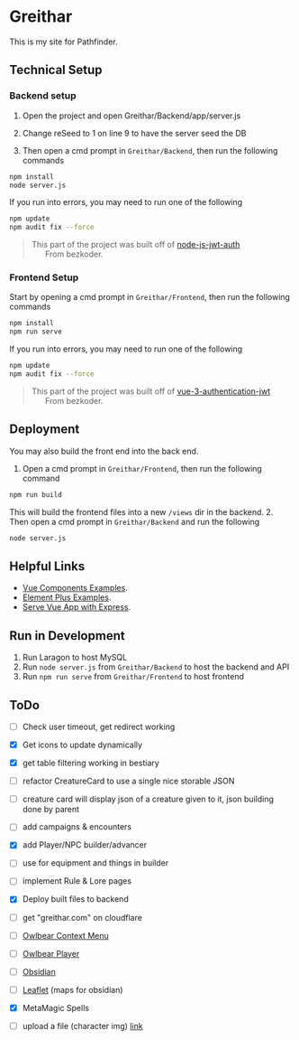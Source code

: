 # Greithar

This is my site for Pathfinder.


## Technical Setup


### Backend setup

1. Open the project and open Greithar/Backend/app/server.js
2. Change reSeed to 1 on line 9 to have the server seed the DB

3. Then open a cmd prompt in `Greithar/Backend`, then run the following commands
```sh
npm install
node server.js
```

If you run into errors, you may need to run one of the following
```sh
npm update
npm audit fix --force
```

> This part of the project was built off of [node-js-jwt-auth](https://github.com/bezkoder/node-js-jwt-auth)  
>   &nbsp;&nbsp;&nbsp;&nbsp;&nbsp;    From bezkoder.


### Frontend Setup
Start by opening a cmd prompt in `Greithar/Frontend`, then run the following commands
```sh
npm install
npm run serve
```

If you run into errors, you may need to run one of the following
```sh
npm update
npm audit fix --force
```

> This part of the project was built off of [vue-3-authentication-jwt](https://github.com/bezkoder/vue-3-authentication-jwt)  
>   &nbsp;&nbsp;&nbsp;&nbsp;&nbsp;    From bezkoder.


## Deployment
You may also build the front end into the back end.
1. Open a cmd prompt in `Greithar/Frontend`, then run the following command
```sh
npm run build
```

This will build the frontend files into a new `/views` dir in the backend.
2. Then open a cmd prompt in `Greithar/Backend` and run the following
```sh
node server.js
```


## Helpful Links
- [Vue Components Examples](https://vuejs.org/examples/#markdown).
- [Element Plus Examples](https://element-plus.org/en-US/component/color-picker.html).
- [Serve Vue App with Express](https://www.bezkoder.com/serve-vue-app-express/).


## Run in Development
1. Run Laragon to host MySQL
2. Run `node server.js` from `Greithar/Backend` to host the backend and API
3. Run `npm run serve` from `Greithar/Frontend` to host frontend




## ToDo
- [ ] Check user timeout, get redirect working
- [x] Get icons to update dynamically
- [x] get table filtering working in bestiary
- [ ] refactor CreatureCard to use a single nice storable JSON

- [ ] creature card will display json of a creature given to it, json building done by parent

- [ ] add campaigns & encounters

- [x] add Player/NPC builder/advancer
- [ ] use <el-drawer> for equipment and things in builder
- [ ] implement Rule & Lore pages

- [x] Deploy built files to backend
- [ ] get "greithar.com" on cloudflare

- [ ] [Owlbear Context Menu](https://docs.owlbear.rodeo/extensions/tutorial-initiative-tracker/implement-the-context-menu-item/)
- [ ] [Owlbear Player](https://docs.owlbear.rodeo/extensions/apis/player/)
- [ ] [Obsidian](https://obsidian.md/)
- [ ] [Leaflet](https://github.com/javalent/obsidian-leaflet) (maps for obsidian)

- [x] MetaMagic Spells
- [ ] upload a file (character img) [link](https://serversideup.net/uploading-files-vuejs-axios/)
